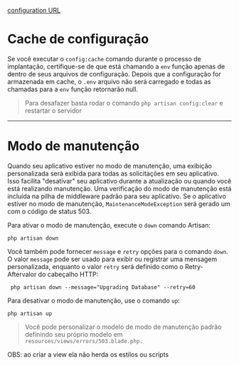 [configuration URL](https://laravel-com.translate.goog/docs/5.5/configuration?_x_tr_sl=en&_x_tr_tl=pt&_x_tr_hl=pt-BR&_x_tr_pto=wapp)

# Cache de configuração

Se você executar o ```config:cache``` comando durante o processo de implantação, certifique-se de que está chamando a ```env``` função apenas de dentro de seus arquivos de configuração. Depois que a configuração for armazenada em cache, o ```.env``` arquivo não será carregado e todas as chamadas para a ```env``` função retornarão null.

> Para desafazer basta rodar o comando ```php artisan config:clear``` e restartar o servidor

<hr>

# Modo de manutenção

Quando seu aplicativo estiver no modo de manutenção, uma exibição personalizada será exibida para todas as solicitações em seu aplicativo. Isso facilita "desativar" seu aplicativo durante a atualização ou quando você está realizando manutenção. Uma verificação do modo de manutenção está incluída na pilha de middleware padrão para seu aplicativo. Se o aplicativo estiver no modo de manutenção, ```MaintenanceModeException``` será gerado um com o código de status 503.

Para ativar o modo de manutenção, execute o ```down``` comando Artisan:

```
php artisan down
```

Você também pode fornecer ```message``` e ```retry``` opções para o comando ```down```. O valor ```message``` pode ser usado para exibir ou registrar uma mensagem personalizada, enquanto o valor ```retry``` será definido como o Retry-Aftervalor do cabeçalho HTTP:

```
 php artisan down --message="Upgrading Database" --retry=60
```

Para desativar o modo de manutenção, use o comando ```up```:

```
php artisan up
```

> Você pode personalizar o modelo de modo de manutenção padrão definindo seu próprio modelo em ```resources/views/errors/503.blade.php.```

OBS: ao criar a view ela não herda os estilos ou scripts